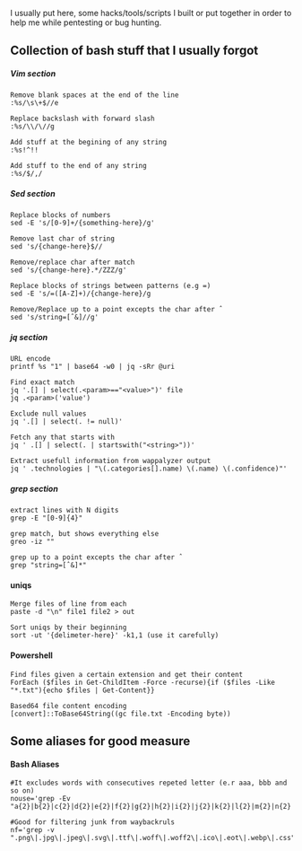 I usually put here, some hacks/tools/scripts I built or put together in order to help me while pentesting or bug hunting.


## Collection of bash stuff that I usually forgot

##### Vim section
    Remove blank spaces at the end of the line
    :%s/\s\+$//e
    
    Replace backslash with forward slash
    :%s/\\/\//g

    Add stuff at the begining of any string
    :%s!^!!

    Add stuff to the end of any string
    :%s/$/,/
##### Sed section
    Replace blocks of numbers
    sed -E 's/[0-9]+/{something-here}/g'
    
    Remove last char of string
    sed 's/{change-here}$//
    
    Remove/replace char after match
    sed 's/{change-here}.*/ZZZ/g'

    Replace blocks of strings between patterns (e.g =)
    sed -E 's/=([A-Z]+)/{change-here}/g
	
	Remove/Replace up to a point excepts the char after ˆ
	sed 's/string=[ˆ&]//g'

##### jq section
    URL encode
    printf %s "1" | base64 -w0 | jq -sRr @uri

    Find exact match
    jq '.[] | select(.<param>=="<value>")' file
    jq .<param>('value')
    
    Exclude null values
    jq '.[] | select(. != null)'

    Fetch any that starts with
    jq ' .[] | select(. | startswith("<string>"))'

    Extract usefull information from wappalyzer output
    jq ' .technologies | "\(.categories[].name) \(.name) \(.confidence)"'

##### grep section
    extract lines with N digits
    grep -E "[0-9]{4}"

    grep match, but shows everything else
    greo -iz ""

	grep up to a point excepts the char after ˆ
	grep "string=[ˆ&]*"


#### uniqs
    Merge files of line from each
    paste -d "\n" file1 file2 > out

    Sort uniqs by their beginning
    sort -ut '{delimeter-here}' -k1,1 (use it carefully)

#### Powershell
    Find files given a certain extension and get their content
    ForEach ($files in Get-ChildItem -Force -recurse){if ($files -Like "*.txt"){echo $files | Get-Content}}

    Based64 file content encoding
    [convert]::ToBase64String((gc file.txt -Encoding byte))

## Some aliases for good measure

#### Bash Aliases
    #It excludes words with consecutives repeted letter (e.r aaa, bbb and so on)
    nouse='grep -Ev "a{2}|b{2}|c{2}|d{2}|e{2}|f{2}|g{2}|h{2}|i{2}|j{2}|k{2}|l{2}|m{2}|n{2}|o{2}|p{2}|q{2}|r{2}|s{2}|t{2}|u{2}|v{2}|w{2}|x{2}|y{2}|z{2}"'
    
    #Good for filtering junk from waybackruls
    nf='grep -v ".png\|.jpg\|.jpeg\|.svg\|.ttf\|.woff\|.woff2\|.ico\|.eot\|.webp\|.css"'
